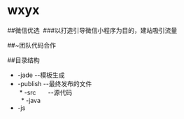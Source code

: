 # wxyx

 ##微信优选
  ###以打造引导微信小程序为目的，建站吸引流量

 ##~团队代码合作 
 
 ##目录结构
  * -jade       --模板生成  
  * -publish    --最终发布的文件   
  * -src        --源代码  
   * -java  
   * -js  
